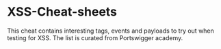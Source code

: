# XSS-Cheat-sheets

This cheat contains interesting tags, events and payloads to try out when testing for XSS. The list is curated from Portswigger academy.
